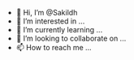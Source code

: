 - 👋 Hi, I’m @Sakildh
- 👀 I’m interested in ...
- 🌱 I’m currently learning ...
- 💞️ I’m looking to collaborate on ...
- 📫 How to reach me ...

<!---
Sakildh/Sakildh is a ✨ special ✨ repository because its `README.md` (this file) appears on your GitHub profile.
You can click the Preview link to take a look at your changes.
--->
